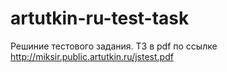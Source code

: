 # artutkin-ru-test-task

Решиние тестового задания. ТЗ в pdf по ссылке
http://miksir.public.artutkin.ru/jstest.pdf

